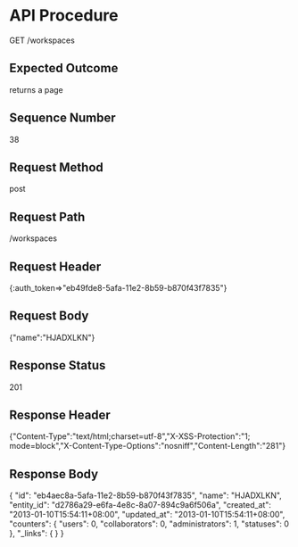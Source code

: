 # API Procedure
GET /workspaces
## Expected Outcome
returns a page
## Sequence Number
38
## Request Method
post
## Request Path
/workspaces
## Request Header
{:auth_token=>"eb49fde8-5afa-11e2-8b59-b870f43f7835"}
## Request Body
{"name":"HJADXLKN"}

## Response Status
201
## Response Header
{"Content-Type":"text/html;charset=utf-8","X-XSS-Protection":"1; mode=block","X-Content-Type-Options":"nosniff","Content-Length":"281"}

## Response Body
{
  "id": "eb4aec8a-5afa-11e2-8b59-b870f43f7835",
  "name": "HJADXLKN",
  "entity_id": "d2786a29-e6fa-4e8c-8a07-894c9a6f506a",
  "created_at": "2013-01-10T15:54:11+08:00",
  "updated_at": "2013-01-10T15:54:11+08:00",
  "counters": {
    "users": 0,
    "collaborators": 0,
    "administrators": 1,
    "statuses": 0
  },
  "_links": {
  }
}
